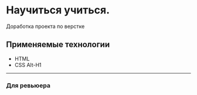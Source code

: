 # Научиться учиться.
Доработка проекта по верстке
## Применяемые технологии
* HTML
* CSS
Alt-H1
------ 
### Для ревьюера
